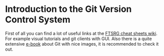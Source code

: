 Introduction to the Git Version Control System
==============================================

First of all you can find a lot of useful links at the [FTSRG cheat sheets wiki](https://github.com/FTSRG/cheat-sheets/wiki/Git). For example visual tutorials and git clients with GUI. Also there is a quite extensive [e-book](http://git-scm.com/book) about Git with nice images, it is recommended to check it out.

